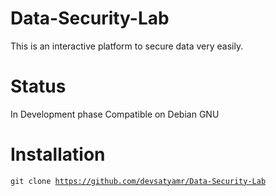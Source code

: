 # Data-Security-Lab
This is an interactive platform to secure data very easily.
# Status
 In Development phase
 Compatible on Debian GNU
# Installation
 <code>git clone https://github.com/devsatyamr/Data-Security-Lab</code>
 
